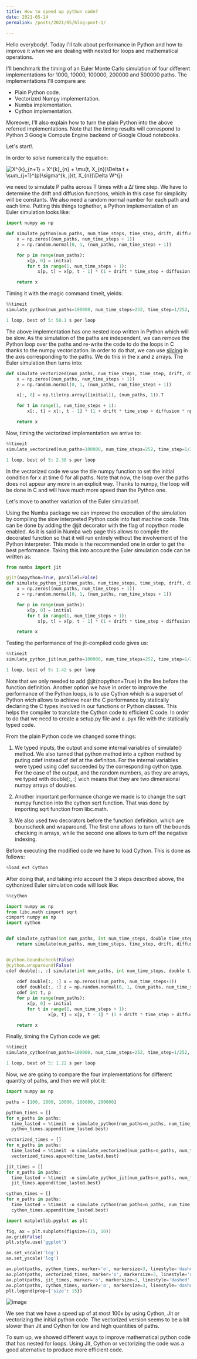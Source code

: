 ```yaml
---
title: How to speed up python code?
date: 2021-05-14
permalink: /posts/2021/05/blog-post-1/
 
---
```


Hello everybody!. Today I'll talk about performance in Python and how to improve it when we are dealing with nested for loops and mathematical operations. 

I'll benchmark the timing of an Euler Monte Carlo simulation of four different implementations for 1000, 10000, 100000, 200000 and 500000 paths. The implementations I'll compare are: 

- Plain Python code.
- Vectorized Numpy implementation.
- Numba implementation.
- Cython implementation. 

Moreover, I'll also explain how to turn the plain Python into the above referred implementations. Note that the timing results will correspond to Python 3 Google Compute Engine backend of Google Cloud notebooks. 

Let's start!.

In order to solve numerically the equation:

<img src="https://latex.codecogs.com/gif.latex?X^{k}_{n&plus;1}&space;=&space;X^{k}_{n}&space;&plus;&space;\mu(t,&space;X_{n})\Delta&space;t&space;&plus;&space;\sum_{j=1}^{p}\sigma^{k,&space;j}(t,&space;X_{n})\Delta&space;W^{j}" title="X^{k}_{n+1} = X^{k}_{n} + \mu(t, X_{n})\Delta t + \sum_{j=1}^{p}\sigma^{k, j}(t, X_{n})\Delta W^{j}" /> 

we need to simulate P paths across T times with a Δ𝑡
time step. We have to determine the drift and diffusion functions, which in this case for simplicity will be constants. We also need a random normal number for each path and each time. Putting this things toghether, a Python implementation of an Euler simulation looks like:

```python
import numpy as np

def simulate_python(num_paths, num_time_steps, time_step, drift, diffusion, initial):
    x = np.zeros((num_paths, num_time_steps + 1))
    z = np.random.normal(0, 1, (num_paths, num_time_steps + 1))

    for p in range(num_paths):
        x[p, 0] = initial
        for t in range(1, num_time_steps + 1):
            x[p, t] = x[p, t - 1] * (1 + drift * time_step + diffusion * np.sqrt(time_step) * z[p, t])

    return x
```

Timing it with the magic command timeit, yields:

```python
%%timeit
simulate_python(num_paths=100000, num_time_steps=252, time_step=1/252, drift=1.0, diffusion=1.0, initial=0.5)

1 loop, best of 5: 50.1 s per loop
```


The above implementation has one nested loop written in Python which will be slow. As the simulation of the paths are independent, we can remove the Python loop over the paths and re-write the code to do the loops in C thanks to the numpy vectorization. In order to do that, we can use [slicing](https://docs.scipy.org/doc/numpy-1.13.0/reference/arrays.indexing.html) in the axis corresponding to the paths. We do this in the x and z arrays. The Euler simulation then turns into:

```python
def simulate_vectorized(num_paths, num_time_steps, time_step, drift, diffusion, initial):
    x = np.zeros((num_paths, num_time_steps + 1))
    z = np.random.normal(0, 1, (num_paths, num_time_steps + 1))

    x[:, 0] = np.tile(np.array([initial]), (num_paths, 1)).T

    for t in range(1, num_time_steps + 1):
        x[:, t] = x[:, t - 1] * (1 + drift * time_step + diffusion * np.sqrt(time_step) * z[:, t - 1])

    return x
```
Now, timing the vectorized implementation we arrive to:

```python
%%timeit
simulate_vectorized(num_paths=100000, num_time_steps=252, time_step=1/252, drift=1.0, diffusion=1.0, initial=0.5)

1 loop, best of 5: 2.38 s per loop

```

In the vectorized code we use the tile numpy function to set the initial condition for x at time 0 for all paths. Note that now, the loop over the paths does not appear any more in an explicit way. Thanks to numpy, the loop will be done in C and will have much more speed than the Python one.

Let's move to another variation of the Euler simulation!. 

Using the Numba package we can improve the execution of the simulation by compiling the slow interpreted Python code into fast machine code. This can be done by adding the @jit decorator with the flag of nopython mode enabled. As it is said in Numba web page this allows to compile the decorated function so that it will run entirely without the involvement of the Python interpreter. This mode is the recommended one in order to get the best performance. Taking this into account the Euler simulation code can be written as:

```python
from numba import jit 

@jit(nopython=True, parallel=False)
def simulate_python_jit(num_paths, num_time_steps, time_step, drift, diffusion, initial):
    x = np.zeros((num_paths, num_time_steps + 1))
    z = np.random.normal(0, 1, (num_paths, num_time_steps + 1))

    for p in range(num_paths):
        x[p, 0] = initial
        for t in range(1, num_time_steps + 1):
            x[p, t] = x[p, t - 1] * (1 + drift * time_step + diffusion * np.sqrt(time_step) * z[p, t])

    return x
```
Testing the performance of the jit-compiled code gives us:

```python
%%timeit
simulate_python_jit(num_paths=100000, num_time_steps=252, time_step=1/252, drift=1.0, diffusion=1.0, initial=0.5)

1 loop, best of 5: 1.42 s per loop

```

Note that we only needed to add @jit(nopython=True) in the line before the function definition. 
Another option we have in order to improve the performance of the Python loops, is to use Cython which is a superset of Python wich allows to achieve near the C performance by statically declaring the C types involved in our functions or Python classes. This helps the compiler to translate the Cython code to efficient C code. In order to do that we need to create a setup.py file and a .pyx file with the statically typed code. 

From the plain Python code we changed some things:

1) We typed inputs, the output and some internal variables of simulate() method. We also turned that python method  into a cython method by puting cdef instead of def at the definiton. 
For the internal variables were typed using cdef succeeded by the corresponding cython [type](https://cython.readthedocs.io/en/latest/src/userguide/language_basics.html). For the case of the output, and the random numbers, as they are arrays, we typed with double[:, :] wich means that they are two dimensional numpy arrays of doubles. 

2) Another important performance change we made is to change the sqrt numpy function into the cython sqrt function. That was done by importing sqrt function from libc.math.


3) We also used two decorators before the function definition, which are bounscheck and wraparound. The first one allows to turn off the bounds checking in arrays, while the second one allows to turn off the negative indexing.


Before executing the modified code we have to load Cython. This is done as follows:

```python
%load_ext Cython
```
After doing that, and taking into account the 3 steps described above, the cythonized Euler simulation code will look like:

```python
%%cython

import numpy as np
from libc.math cimport sqrt
cimport numpy as np
import cython


def simulate_cython(int num_paths, int num_time_steps, double time_step, double drift, double diffusion, double initial):
    return simulate(num_paths, num_time_steps, time_step, drift, diffusion, initial)


@cython.boundscheck(False)
@cython.wraparound(False)
cdef double[:, :] simulate(int num_paths, int num_time_steps, double time_step, double drift, double diffusion, double initial):
    
    cdef double[:, :] x = np.zeros((num_paths, num_time_steps+1))
    cdef double[:, :] z = np.random.normal(0, 1, (num_paths, num_time_steps+1))
    cdef int t, p
    for p in range(num_paths):
        x[p, 0] = initial
        for t in range(1, num_time_steps + 1):
                x[p, t] = x[p, t - 1] * (1 + drift * time_step + diffusion * sqrt(time_step) * z[p, t])

    return x

```
Finally, timing the Cython code we get:

```python
%%timeit
simulate_cython(num_paths=100000, num_time_steps=252, time_step=1/252, drift=1.0, diffusion=1.0, initial=0.5)

1 loop, best of 5: 1.22 s per loop

```


Now, we are going to compare the four implementations for different quantity of paths, and then we will plot it:

```python
import numpy as np

paths = [100, 1000, 10000, 100000, 200000]

python_times = []
for n_paths in paths:
  time_lasted = %timeit -o simulate_python(num_paths=n_paths, num_time_steps=252, time_step=1/252, drift=1.0, diffusion=1.0, initial=0.5)
  python_times.append(time_lasted.best)

vectorized_times = []
for n_paths in paths:
  time_lasted = %timeit -o simulate_vectorized(num_paths=n_paths, num_time_steps=252, time_step=1/252, drift=1.0, diffusion=1.0, initial=0.5)
  vectorized_times.append(time_lasted.best)

jit_times = []
for n_paths in paths:
  time_lasted = %timeit -o simulate_python_jit(num_paths=n_paths, num_time_steps=252, time_step=1/252, drift=1.0, diffusion=1.0, initial=0.5)
  jit_times.append(time_lasted.best)

cython_times = []
for n_paths in paths:
  time_lasted = %timeit -o simulate_cython(num_paths=n_paths, num_time_steps=252, time_step=1/252, drift=1.0, diffusion=1.0, initial=0.5)
  cython_times.append(time_lasted.best)
```

```python
import matplotlib.pyplot as plt

fig, ax = plt.subplots(figsize=(15, 10))
ax.grid(False)
plt.style.use('ggplot')

ax.set_xscale('log')
ax.set_yscale('log')

ax.plot(paths, python_times, marker='o', markersize=3, linestyle='dashed', linewidth=0.7, label='Python')
ax.plot(paths, vectorized_times, marker='o', markersize=3, linestyle='dashed', linewidth=0.7, label='Vectorized')
ax.plot(paths, jit_times, marker='o', markersize=3, linestyle='dashed', linewidth=0.7, label='Jit')
ax.plot(paths, cython_times, marker='o', markersize=3, linestyle='dashed', linewidth=0.7, label='Cython')
plt.legend(prop={'size': 15})
```

![image](https://user-images.githubusercontent.com/29048170/118345120-e5850d00-b508-11eb-9ea7-0861a17e5562.png)


We see that we have a speed up of at most 100x by using Cython, Jit or vectorizing the initial python code. The vectorized version seems to be a bit slower than Jit and Cython for low and high quantities of paths.

To sum up, we showed different ways to improve mathematical python code that has nested for loops. Using Jit, Cython or vectorizing the code was a good alternative to produce more efficient code.
